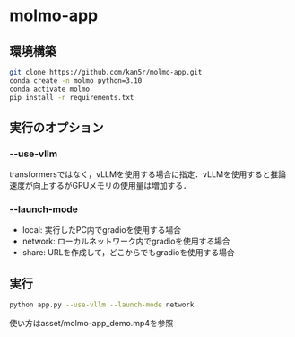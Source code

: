 # molmo-app

## 環境構築
```bash
git clone https://github.com/kan5r/molmo-app.git
conda create -n molmo python=3.10
conda activate molmo
pip install -r requirements.txt
```

## 実行のオプション
### --use-vllm
transformersではなく，vLLMを使用する場合に指定．vLLMを使用すると推論速度が向上するがGPUメモリの使用量は増加する．

### --launch-mode
- local: 実行したPC内でgradioを使用する場合
- network: ローカルネットワーク内でgradioを使用する場合
- share: URLを作成して，どこからでもgradioを使用する場合


## 実行
```bash
python app.py --use-vllm --launch-mode network
```
使い方はasset/molmo-app_demo.mp4を参照